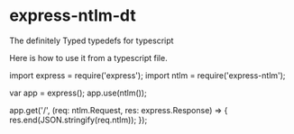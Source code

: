 # express-ntlm-dt
The definitely Typed typedefs for typescript

Here is how to use it from a typescript file.

import express = require('express');
import ntlm = require('express-ntlm');

var app = express();
app.use(ntlm());

app.get('/', (req: ntlm.Request, res: express.Response) => {
res.end(JSON.stringify(req.ntlm));
});

